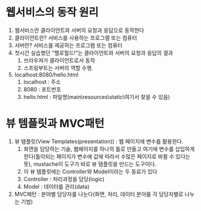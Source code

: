 # 웹서비스의 동작 원리
1. 웹서비스란 클라이언트와 서버의 요청과 응답으로 동작한다
2. 클라이언트란? 서비스를 사용하는 프로그램 또는 컴퓨터
3. 서버란? 서비스를 제공하는 프로그램 또는 컴퓨터
4. 첫시간 실습했던 "헬로월드!"는 클라이언트와 서버의 요청과 응답의 결과
   1. 브라우져가 클라이언트로서 동작 
   2. 스프링부트는 서버의 역할 수행.
5. localhost:8080/hello.html 
   1. localhost : 주소
   2. 8080 : 포트번호
   3. hello.html : 파일명(main\resources\static\여기서 찾을 수 있음)

# 뷰 템플릿과 MVC패턴
1. 뷰 템플릿(View Templates(presentation)) : 웹 페이지에 변수를 활용한다.
   1. 화면을 담당하는 기술, 웹페이지를 하나의 틀로 만들고 여기에 변수를 삽입하게한다(틀이되는 페이지가 변수에 값에 따라서 수많은 페이지로 바뀔 수 있다는 뜻), mustache이 도구가 바로 뷰 템플릿을 만드는 도구이다.
   2. 이 뷰 템플릿에는 Controller와 Model이라는 두 동료가 있다
   3. Controller : 처리과정을 담당(logic)
   4. Model : 데이터를 관리(data)
2. MVC패턴 : 분야별 담당자를 나눈다(화면, 처리, 데이터 분야를 각 담당자별로 나누는 기법)
